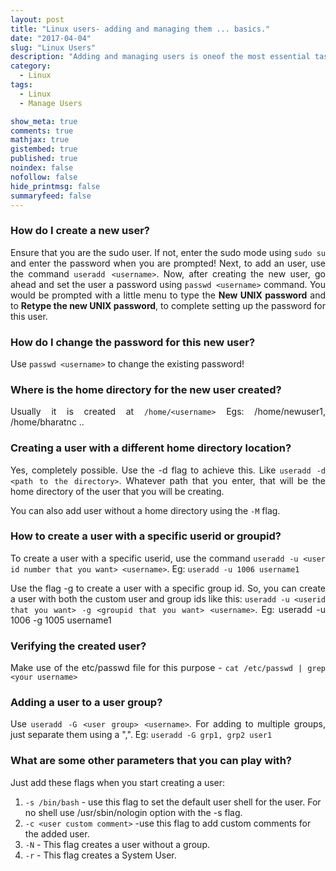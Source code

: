 ```yaml
---
layout: post
title: "Linux users- adding and managing them ... basics."
date: "2017-04-04"
slug: "Linux Users"
description: "Adding and managing users is oneof the most essential tasks of anyone who uses a Linux System. I am going to structure this post like an Q and A format."
category:
  - Linux
tags:
  - Linux
  - Manage Users

show_meta: true
comments: true
mathjax: true
gistembed: true
published: true
noindex: false
nofollow: false
hide_printmsg: false
summaryfeed: false
---
```



<style>
p {
  text-align: justify
}</style>


### How do I create a new user?

Ensure that you are the sudo user. If not, enter the sudo mode using `sudo su` and enter the password when you are prompted! Next, to add an user, use the command `useradd <username>`. Now, after creating the new user, go ahead and set the user a password using `passwd <username>` command. You would be prompted with a little menu to type the **New UNIX  password** and to **Retype the new UNIX password**, to complete setting up the password for this user.

### How do I change the password for this new user?

Use `passwd <username>` to change the existing password!


### Where is the home directory for the new user created?

Usually it is created at `/home/<username>` Egs: /home/newuser1, /home/bharatnc ..

### Creating a user with a different home directory location?

Yes, completely possible. Use the -d flag to achieve this. Like `useradd -d <path to the directory>`. Whatever path that you enter, that will be the home directory of the user that you will be creating.   <br>

You can also add user without a home directory using the `-M` flag.

### How to create a user with a specific userid or groupid?

To create a user with a specific userid, use the command `useradd -u <user id number that you want> <username>`. Eg: `useradd -u 1006 username1`


Use the flag -g to create a user with a specific group id. So, you can create a user with both the custom user and group ids like this: `useradd -u <userid that you want> -g <groupid that you want> <username>`. Eg: useradd -u 1006 -g 1005 username1


### Verifying the created user?

Make use of the etc/passwd file for this purpose - `cat /etc/passwd | grep <your username>`

### Adding a user to a user group?

Use `useradd -G <user group> <username>`. For adding to multiple groups, just separate them using a ",". Eg: `useradd -G grp1, grp2 user1`

### What are some other parameters that you can play with?

Just add these flags when you start creating a user:

1. `-s /bin/bash` - use this flag to set the default user shell for the user. For no shell use /usr/sbin/nologin option with the -s flag.
2. `-c <user custom comment>` -use this flag to add custom comments for the added user.
3. `-N` - This flag creates a user without a group.
4. `-r` - This flag creates a System User.
